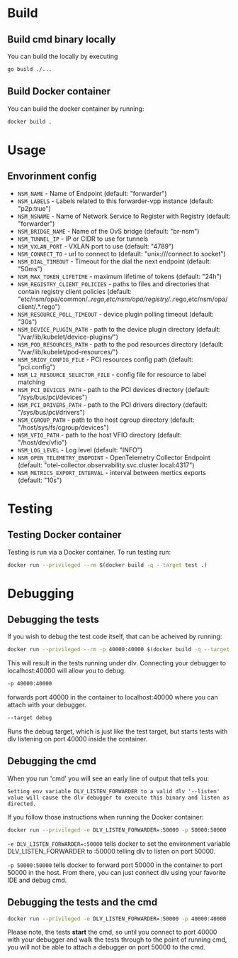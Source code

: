 # Build

## Build cmd binary locally

You can build the locally by executing

```bash
go build ./...
```

## Build Docker container

You can build the docker container by running:

```bash
docker build .
```

# Usage

## Envorinment config

* `NSM_NAME`                      - Name of Endpoint (default: "forwarder")
* `NSM_LABELS`                    - Labels related to this forwarder-vpp instance (default: "p2p:true")
* `NSM_NSNAME`                    - Name of Network Service to Register with Registry (default: "forwarder")
* `NSM_BRIDGE_NAME`               - Name of the OvS bridge (default: "br-nsm")
* `NSM_TUNNEL_IP`                 - IP or CIDR to use for tunnels
* `NSM_VXLAN_PORT`                - VXLAN port to use (default: "4789")
* `NSM_CONNECT_TO`                - url to connect to (default: "unix:///connect.to.socket")
* `NSM_DIAL_TIMEOUT`              - Timeout for the dial the next endpoint (default: "50ms")
* `NSM_MAX_TOKEN_LIFETIME`        - maximum lifetime of tokens (default: "24h")
* `NSM_REGISTRY_CLIENT_POLICIES`  - paths to files and directories that contain registry client policies (default: "etc/nsm/opa/common/.*.rego,etc/nsm/opa/registry/.*.rego,etc/nsm/opa/client/.*.rego")
* `NSM_RESOURCE_POLL_TIMEOUT`     - device plugin polling timeout (default: "30s")
* `NSM_DEVICE_PLUGIN_PATH`        - path to the device plugin directory (default: "/var/lib/kubelet/device-plugins/")
* `NSM_POD_RESOURCES_PATH`        - path to the pod resources directory (default: "/var/lib/kubelet/pod-resources/")
* `NSM_SRIOV_CONFIG_FILE`         - PCI resources config path (default: "pci.config")
* `NSM_L2_RESOURCE_SELECTOR_FILE` - config file for resource to label matching
* `NSM_PCI_DEVICES_PATH`          - path to the PCI devices directory (default: "/sys/bus/pci/devices")
* `NSM_PCI_DRIVERS_PATH`          - path to the PCI drivers directory (default: "/sys/bus/pci/drivers")
* `NSM_CGROUP_PATH`               - path to the host cgroup directory (default: "/host/sys/fs/cgroup/devices")
* `NSM_VFIO_PATH`                 - path to the host VFIO directory (default: "/host/dev/vfio")
* `NSM_LOG_LEVEL`                 - Log level (default: "INFO")
* `NSM_OPEN_TELEMETRY_ENDPOINT`   - OpenTelemetry Collector Endpoint (default: "otel-collector.observability.svc.cluster.local:4317")
* `NSM_METRICS_EXPORT_INTERVAL`   - interval between mertics exports (default: "10s")

# Testing

## Testing Docker container

Testing is run via a Docker container.  To run testing run:

```bash
docker run --privileged --rm $(docker build -q --target test .)
```

# Debugging

## Debugging the tests
If you wish to debug the test code itself, that can be acheived by running:

```bash
docker run --privileged --rm -p 40000:40000 $(docker build -q --target debug .)
```

This will result in the tests running under dlv.  Connecting your debugger to localhost:40000 will allow you to debug.

```bash
-p 40000:40000
```
forwards port 40000 in the container to localhost:40000 where you can attach with your debugger.

```bash
--target debug
```

Runs the debug target, which is just like the test target, but starts tests with dlv listening on port 40000 inside the container.

## Debugging the cmd

When you run 'cmd' you will see an early line of output that tells you:

```Setting env variable DLV_LISTEN_FORWARDER to a valid dlv '--listen' value will cause the dlv debugger to execute this binary and listen as directed.```

If you follow those instructions when running the Docker container:
```bash
docker run --privileged -e DLV_LISTEN_FORWARDER=:50000 -p 50000:50000 --rm $(docker build -q --target test .)
```

```-e DLV_LISTEN_FORWARDER=:50000``` tells docker to set the environment variable DLV_LISTEN_FORWARDER to :50000 telling
dlv to listen on port 50000.

```-p 50000:50000``` tells docker to forward port 50000 in the container to port 50000 in the host.  From there, you can
just connect dlv using your favorite IDE and debug cmd.

## Debugging the tests and the cmd

```bash
docker run --privileged -e DLV_LISTEN_FORWARDER=:50000 -p 40000:40000 -p 50000:50000 --rm $(docker build -q --target debug .)
```

Please note, the tests **start** the cmd, so until you connect to port 40000 with your debugger and walk the tests
through to the point of running cmd, you will not be able to attach a debugger on port 50000 to the cmd.
